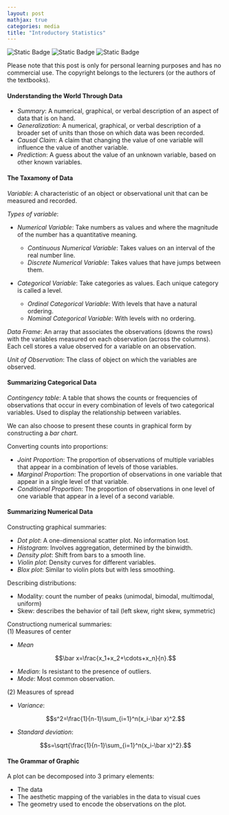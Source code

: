 ```yaml
---
layout: post
mathjax: true
categories: media
title: "Introductory Statistics"
---
```

![Static Badge](https://img.shields.io/badge/Category-Notes-blue) ![Static Badge](https://img.shields.io/badge/Subject-Mathematics-seagreen) ![Static Badge](https://img.shields.io/badge/Updating-brown)  

Please note that this post is only for personal learning purposes and has no commercial use. The copyright belongs to the lecturers (or the authors of the textbooks).    

#### Understanding the World Through Data
* *Summary*: A numerical, graphical, or verbal description of an aspect of data that is on hand.
* *Generalization*: A numerical, graphical, or verbal description of a broader set of units than those on which data was been recorded.
* *Causal Claim*: A claim that changing the value of one variable will influence the value of another variable.
* *Prediction*: A guess about the value of an unknown variable, based on other known variables.

#### The Taxamony of Data
*Variable*: A characteristic of an object or observational unit that can be measured and recorded.   

*Types of variable*:
<ul><li><i>Numerical Variable</i>: Take numbers as values and where the magnitude of the number has a quantitative meaning.</li><ul>
<li><i>Continuous Numerical Variable</i>: Takes values on an interval of the real number line.</li>
<li><i>Discrete Numerical Variable</i>: Takes values that have jumps between them.</li></ul></ul>
<ul>
<li><i>Categorical Variable</i>: Take categories as values. Each unique category is called a level. </li><ul>
<li><i>Ordinal Categorical Variable</i>: With levels that have a natural ordering.</li>
<li><i>Nominal Categorical Variable</i>: With levels with no ordering.</li></ul></ul>

*Data Frame*: An array that associates the observations (downs the rows) with the variables measured on each observation (across the columns). Each cell stores a value observed for a variable on an observation.

*Unit of Observation*: The class of object on which the variables are observed.

#### Summarizing Categorical Data
*Contingency table*: A table that shows the counts or frequencies of observations that occur in every combination of levels of two categorical variables. Used to display the relationship between variables.

We can also choose to present these counts in graphical form by constructing a *bar chart*.

Converting counts into proportions:
* *Joint Proportion*: The proportion of observations of multiple variables that appear in a combination of levels of those variables.
* *Marginal Proportion*: The proportion of observations in one variable that appear in a single level of that variable.
* *Conditional Proportion*: The proportion of observations in one level of one variable that appear in a level of a second variable.

#### Summarizing Numerical Data
Constructing graphical summaries:
* *Dot plot*: A one-dimensional scatter plot. No information lost.
* *Histogram*: Involves aggregation, determined by the binwidth.
* *Density plot*: Shift from bars to a smooth line.
* *Violin plot*: Density curves for different variables.
* *Blox plot*: Similar to violin plots but with less smoothing.

Describing distributions:
* Modality: count the number of peaks (unimodal, bimodal, multimodal, uniform)
* Skew: describes the behavior of tail (left skew, right skew, symmetric)

Constructiong numerical summaries:    
(1) Measures of center
* *Mean*
     
$$\bar x=\frac{x_1+x_2+\cdots+x_n}{n}.$$

* *Median*: Is resistant to the presence of outliers.
* *Mode*: Most common observation.
    
(2) Measures of spread
* *Variance*:

$$s^2=\frac{1}{n-1}\sum_{i=1}^n(x_i-\bar x)^2.$$

* *Standard deviation*:

$$s=\sqrt{\frac{1}{n-1}\sum_{i=1}^n(x_i-\bar x)^2}.$$

#### The Grammar of Graphic
A plot can be decomposed into 3 primary elements:
* The data
* The aesthetic mapping of the variables in the data to visual cues
* The geometry used to encode the observations on the plot.
